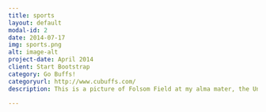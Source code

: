 ```yaml
---
title: sports
layout: default
modal-id: 2
date: 2014-07-17
img: sports.png
alt: image-alt
project-date: April 2014
client: Start Bootstrap
category: Go Buffs!
categoryurl: http://www.cubuffs.com/
description: This is a picture of Folsom Field at my alma mater, the University of Colorado at Boulder. I’m a huge fan of the Denver Broncos, Philadelphia 76ers, Andy Roddick, Beijing Guoan FC, and most importantly, the CU Buffaloes. Go Buffs!

---
```


